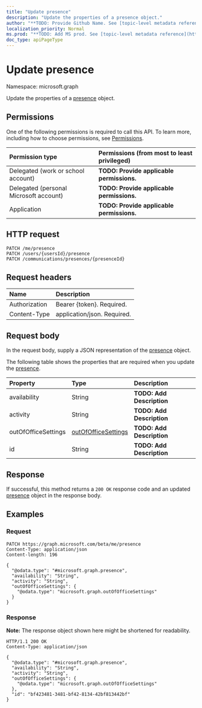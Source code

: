 ```yaml
---
title: "Update presence"
description: "Update the properties of a presence object."
author: "**TODO: Provide Github Name. See [topic-level metadata reference](https://msgo.azurewebsites.net/add/document/guidelines/metadata.html#topic-level-metadata)**"
localization_priority: Normal
ms.prod: "**TODO: Add MS prod. See [topic-level metadata reference](https://msgo.azurewebsites.net/add/document/guidelines/metadata.html#topic-level-metadata)**"
doc_type: apiPageType
---
```


# Update presence
Namespace: microsoft.graph

Update the properties of a [presence](../resources/presence.md) object.

## Permissions
One of the following permissions is required to call this API. To learn more, including how to choose permissions, see [Permissions](/graph/permissions-reference).

|Permission type|Permissions (from most to least privileged)|
|:---|:---|
|Delegated (work or school account)|**TODO: Provide applicable permissions.**|
|Delegated (personal Microsoft account)|**TODO: Provide applicable permissions.**|
|Application|**TODO: Provide applicable permissions.**|

## HTTP request

<!-- {
  "blockType": "ignored"
}
-->
``` http
PATCH /me/presence
PATCH /users/{usersId}/presence
PATCH /communications/presences/{presenceId}
```

## Request headers
|Name|Description|
|:---|:---|
|Authorization|Bearer {token}. Required.|
|Content-Type|application/json. Required.|

## Request body
In the request body, supply a JSON representation of the [presence](../resources/presence.md) object.

The following table shows the properties that are required when you update the [presence](../resources/presence.md).

|Property|Type|Description|
|:---|:---|:---|
|availability|String|**TODO: Add Description**|
|activity|String|**TODO: Add Description**|
|outOfOfficeSettings|[outOfOfficeSettings](../resources/outofofficesettings.md)|**TODO: Add Description**|
|id|String|**TODO: Add Description**|



## Response

If successful, this method returns a `200 OK` response code and an updated [presence](../resources/presence.md) object in the response body.

## Examples

### Request
<!-- {
  "blockType": "request",
  "name": "update_presence"
}
-->
``` http
PATCH https://graph.microsoft.com/beta/me/presence
Content-Type: application/json
Content-length: 196

{
  "@odata.type": "#microsoft.graph.presence",
  "availability": "String",
  "activity": "String",
  "outOfOfficeSettings": {
    "@odata.type": "microsoft.graph.outOfOfficeSettings"
  }
}
```


### Response
**Note:** The response object shown here might be shortened for readability.
<!-- {
  "blockType": "response",
  "truncated": true
}
-->
``` http
HTTP/1.1 200 OK
Content-Type: application/json

{
  "@odata.type": "#microsoft.graph.presence",
  "availability": "String",
  "activity": "String",
  "outOfOfficeSettings": {
    "@odata.type": "microsoft.graph.outOfOfficeSettings"
  },
  "id": "bf423481-3481-bf42-8134-42bf813442bf"
}
```

